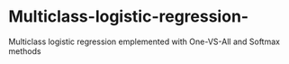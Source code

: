 # Multiclass-logistic-regression-
Multiclass logistic regression emplemented with One-VS-All and Softmax methods
